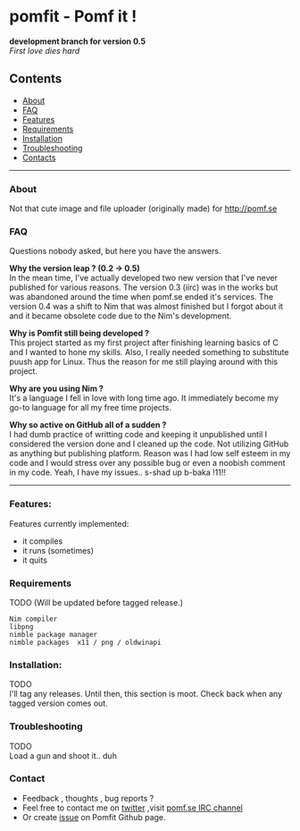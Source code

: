 # **pomfit - Pomf it !**
**development branch for version 0.5**  
_First love dies hard_
  
  

## Contents
- [About](#about)
- [FAQ](#faq)
- [Features](#features)
- [Requirements](#requirements)
- [Installation](#installation)
- [Troubleshooting](#troubleshooting)
- [Contacts](#contact)

------------------------
### About
Not that cute image and file uploader (originally made) for http://pomf.se 

### FAQ
Questions nobody asked, but here you have the answers.

**Why the version leap ? (0.2 -> 0.5)**  
In the mean time, I've actually developed two new version that I've never published for various reasons.
The version 0.3 (iirc) was in the works but was abandoned around the time when pomf.se ended it's services.
The version 0.4 was a shift to Nim that was almost finished but I forgot about it and it became obsolete code due to the Nim's development.

**Why is Pomfit still being developed ?**  
This project started as my first project after finishing learning basics of C and I wanted to hone my skills.
Also, I really needed something to substitute puush app for Linux. Thus the reason for me still playing around with this project.

**Why are you using Nim ?**  
It's a language I fell in love with long time ago. It immediately become my go-to language for all my free time projects.

**Why so active on GitHub all of a sudden ?**  
I had dumb practice of writting code and keeping it unpublished until I considered the version done and I cleaned up the code. 
Not utilizing GitHub as anything but publishing platform.
Reason was I had low self esteem in my code and I would stress over any possible bug or even a noobish comment in my code.
Yeah, I have my issues.. s-shad up b-baka !11!!

------------------------
### Features:
Features currently implemented:
* it compiles
* it runs (sometimes)
* it quits

### Requirements
TODO  (Will be updated before tagged release.)
```
Nim compiler
libpng
nimble package manager
nimble packages  x11 / png / oldwinapi
```

### Installation:
TODO  
I'll tag any releases. Until then, this section is moot.
Check back when any tagged version comes out.

### Troubleshooting
TODO  
Load a gun and shoot it.. duh

### Contact
* Feedback , thoughts , bug reports ?
* Feel free to contact me on [twitter](https://twitter.com/Senketsu_Dev) ,visit [pomf.se IRC channel](https://kiwiirc.com/client/irc.pomf.se/?nick=Guest|?#cute)
* Or create [issue](https://github.com/Senketsu/pomfit/issues) on Pomfit Github page.
